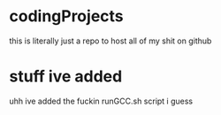# codingProjects

this is literally just a repo to host all of my shit on github

# stuff ive added

uhh ive added the fuckin runGCC.sh script i guess